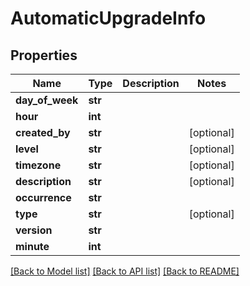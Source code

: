 # AutomaticUpgradeInfo

## Properties
Name | Type | Description | Notes
------------ | ------------- | ------------- | -------------
**day_of_week** | **str** |  | 
**hour** | **int** |  | 
**created_by** | **str** |  | [optional] 
**level** | **str** |  | [optional] 
**timezone** | **str** |  | [optional] 
**description** | **str** |  | [optional] 
**occurrence** | **str** |  | 
**type** | **str** |  | [optional] 
**version** | **str** |  | 
**minute** | **int** |  | 

[[Back to Model list]](../README.md#documentation-for-models) [[Back to API list]](../README.md#documentation-for-api-endpoints) [[Back to README]](../README.md)

